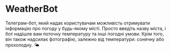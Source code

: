 # WeatherBot
Телеграм-бот, який надає користувачам можливість отримувати інформацію про погоду у будь-якому місті. Просто введіть назву міста, і бот надішле вам поточну температуру та інші погодні умови. Крім того, він також надсилає фотографію, залежно від температури: сонячну або прохолодну. 🌤
